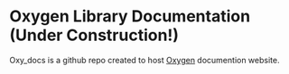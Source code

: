 # Oxygen Library Documentation (Under Construction!)
Oxy_docs is a github repo created to host [Oxygen](http://www.github.com/Overload02/oxygen) documention website.

